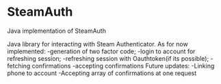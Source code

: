 # SteamAuth
Java implementation of SteamAuth

Java library for interacting with Steam Authenticator.
As for now implemented:
  -generation of two factor code;
  -login to account for refreshing session;
  -refreshing session with Oauthtoken(if its possible);
  -fetching confirmations
  -accepting confirmations
Future updates:
  -Linking phone to account
  -Accepting array of confirmations at one request  
